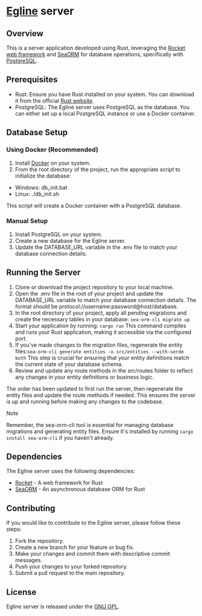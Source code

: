 # [Egline](https://github.com/almerti/Egline) server

## Overview

This is a server application developed using Rust, leveraging the [Rocket web framework](https://rocket.rs/) and [SeaORM](https://www.sea-ql.org/SeaORM/) for database operations, specifically with [PostgreSQL](https://www.postgresql.org/). 

## Prerequisites

- Rust: Ensure you have Rust installed on your system. You can download it from the official [Rust website](https://www.rust-lang.org/tools/install).
- PostgreSQL: The Egline server uses PostgreSQL as the database. You can either set up a local PostgreSQL instance or use a Docker container.

## Database Setup

### Using Docker (Recommended)

1. Install [Docker](https://www.docker.com/get-started/) on your system.
2. From the root directory of the project, run the appropriate script to initialize the database:
 - Windows: db_init.bat
 - Linux: ./db_init.sh

This script will create a Docker container with a PostgreSQL database.

### Manual Setup

1. Install PostgreSQL on your system.
2. Create a new database for the Egline server.
3. Update the DATABASE_URL variable in the .env file to match your database connection details.    

## Running the Server

1. Clone or download the project repository to your local machine.
2. Open the .env file in the root of your project and update the DATABASE_URL variable to match your database connection details. The format should be protocol://username:password@host/database.
3. In the root directory of your project, apply all pending migrations and create the necessary tables in your database: ```sea-orm-cli migrate up```
4. Start your application by running: ```cargo run```
This command compiles and runs your Rust application, making it accessible via the configured port.
5. If you've made changes to the migration files, regenerate the entity files:```sea-orm-cli generate entities -o src/entities --with-serde both```
This step is crucial for ensuring that your entity definitions match the current state of your database schema.
6. Review and update any route methods in the src/routes folder to reflect any changes in your entity definitions or business logic.

The order has been updated to first run the server, then regenerate the entity files and update the route methods if needed. This ensures the server is up and running before making any changes to the codebase.

> [!NOTE]
> Remember, the sea-orm-cli tool is essential for managing database migrations and generating entity files. Ensure it's installed by running ```cargo install sea-orm-cli``` if you haven't already.

## Dependencies
The Egline server uses the following dependencies:

- [Rocket](https://rocket.rs/) - A web framework for Rust
- [SeaORM](https://www.sea-ql.org/SeaORM/) - An asynchronous database ORM for Rust

## Contributing
If you would like to contribute to the Egline server, please follow these steps:

1. Fork the repository.
2. Create a new branch for your feature or bug fix.
3. Make your changes and commit them with descriptive commit messages.
4. Push your changes to your forked repository.
5. Submit a pull request to the main repository.

## License
Egline server is released under the [GNU GPL](LICENSE).


